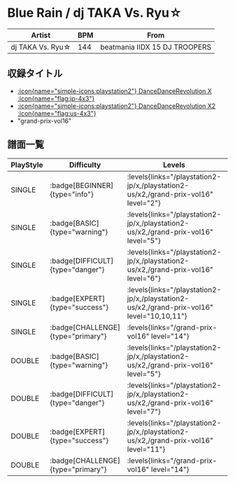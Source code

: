 # Blue Rain / dj TAKA Vs. Ryu☆

|Artist|BPM|From|
|------|---|----|
|dj TAKA Vs. Ryu☆|144|beatmania IIDX 15 DJ TROOPERS|

## 収録タイトル

- [:icon{name="simple-icons:playstation2"} DanceDanceRevolution X :icon{name="flag:jp-4x3"}](/playstation2-jp/x)
- [:icon{name="simple-icons:playstation2"} DanceDanceRevolution X2 :icon{name="flag:us-4x3"}](/playstation2-us/x2)
- "grand-prix-vol16"

## 譜面一覧

|PlayStyle|Difficulty|Levels|Notes|Movie|
|---------|----------|------|-----|-----|
|SINGLE| :badge[BEGINNER]{type="info"}| :levels{links="/playstation2-jp/x,/playstation2-us/x2,/grand-prix-vol16" level="2"}|81/0||
|SINGLE| :badge[BASIC]{type="warning"}| :levels{links="/playstation2-jp/x,/playstation2-us/x2,/grand-prix-vol16" level="5"}|155/11||
|SINGLE| :badge[DIFFICULT]{type="danger"}| :levels{links="/playstation2-jp/x,/playstation2-us/x2,/grand-prix-vol16" level="6"}|193/17||
|SINGLE| :badge[EXPERT]{type="success"}| :levels{links="/playstation2-jp/x,/playstation2-us/x2,/grand-prix-vol16" level="10,10,11"}|298/16||
|SINGLE| :badge[CHALLENGE]{type="primary"}| :levels{links="/grand-prix-vol16" level="14"}|482/5||
|DOUBLE| :badge[BASIC]{type="warning"}| :levels{links="/playstation2-jp/x,/playstation2-us/x2,/grand-prix-vol16" level="5"}|139/11||
|DOUBLE| :badge[DIFFICULT]{type="danger"}| :levels{links="/playstation2-jp/x,/playstation2-us/x2,/grand-prix-vol16" level="7"}|211/18||
|DOUBLE| :badge[EXPERT]{type="success"}| :levels{links="/playstation2-jp/x,/playstation2-us/x2,/grand-prix-vol16" level="11"}|307/15||
|DOUBLE| :badge[CHALLENGE]{type="primary"}| :levels{links="/grand-prix-vol16" level="14"}|475/7||
